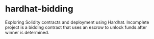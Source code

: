 # hardhat-bidding

Exploring Solidity contracts and deployment using Hardhat.
Incomplete project is a bidding contract that uses an escrow to unlock funds after winner is determined.
